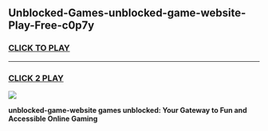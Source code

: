 
## Unblocked-Games-unblocked-game-website-Play-Free-c0p7y
<h3>
<a href="https://premium76.site?title=unblocked-game-website&ref=15A">CLICK TO PLAY</a></h3>
<hr>

<h3>
<a href="https://premium76.site?title=unblocked-game-website&ref=15A">CLICK 2 PLAY</a>
  
</h3>

<a href="https://premium76.site?title=unblocked-game-website&ref=15A"><img src="https://clearcache.store/games.png"></a>


**unblocked-game-website games unblocked: Your Gateway to Fun and Accessible Online Gaming**
